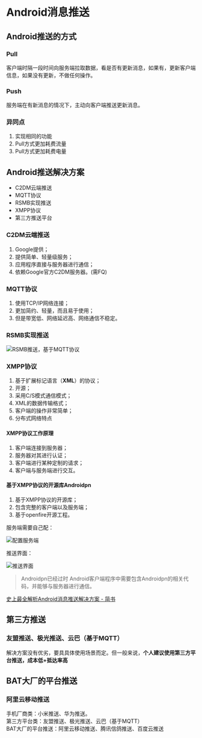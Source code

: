 # Android消息推送

## Android推送的方式

### Pull
客户端时隔一段时间向服务端拉取数据，看是否有更新消息，如果有，更新客户端信息，如果没有更新，不做任何操作。



### Push
服务端在有新消息的情况下，主动向客户端推送更新消息。


### 异同点

1. 实现相同的功能
2. Pull方式更加耗费流量
3. Pull方式更加耗费电量



## Android推送解决方案

- C2DM云端推送
- MQTT协议
- RSMB实现推送
- XMPP协议
- 第三方推送平台



### C2DM云端推送

1. Google提供；
2. 提供简单、轻量级服务；
3. 应用程序直接与服务器进行通信；
4. 依赖Google官方C2DM服务器。(需FQ)


### MQTT协议

1. 使用TCP/IP网络连接；
2. 更加简约、轻量，而且易于使用；
3. 但是带宽低、网络延迟高、网络通信不稳定。


### RSMB实现推送
![RSMB推送，基于MQTT协议](http://www.maiziedu.com/uploads/new_img/kV2gsNqYfR1637X2u7.png)


### XMPP协议

1. 基于扩展标记语言（**XML**）的协议；
2. 开源；
3. 采用C/S模式通信模式；
4. XML的数据传输格式；
5. 客户端的操作非常简单；
6. 分布式网络特点

#### XMPP协议工作原理

1. 客户端连接到服务器；
2. 服务器对其进行认证；
3. 客户端进行某种定制的请求；
4. 客户端与服务端进行交互。

#### 基于XMPP协议的开源库Androidpn

1. 基于XMPP协议的开源库；
2. 包含完整的客户端以及服务端；
3. 基于openfire开源工程。

服务端需要自己配：

![配置服务端](http://www.maiziedu.com/uploads/new_img/NxCtMdWMA4kfqFUBrm.png)


推送界面：  

![推送界面](http://www.maiziedu.com/uploads/new_img/87tIPP6FZfNOztC8Vy.png)

> Androidpn已经过时
> Android客户端程序中需要包含Androidpn的相关代码，并能够与服务器进行通信。



[史上最全解析Android消息推送解决方案 - 简书](http://www.jianshu.com/p/b61a49e0279f "史上最全解析Android消息推送解决方案 - 简书")

## 第三方推送



### 友盟推送、极光推送、云巴（基于MQTT）

解决方案没有优劣，要具具体使用场景而定。但一般来说，**个人建议使用第三方平台推送，成本低+抵达率高**

## BAT大厂的平台推送

### 阿里云移动推送





手机厂商类：小米推送、华为推送。         
第三方平台类：友盟推送、极光推送、云巴（基于MQTT）          
BAT大厂的平台推送：阿里云移动推送、腾讯信鸽推送、百度云推送          